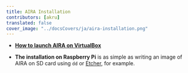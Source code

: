 ```yaml
---
title: AIRA Installation
contributors: [akru]
translated: false
cover_image: "../docsCovers/ja/aira-installation.png"
---
```


- [**How to launch AIRA on VirtualBox**](/docs/aira-installation-on-vb/)

- **The installation on Raspberry Pi** is as simple as writing an image of AIRA on SD card using `dd` or [Etcher](https://www.balena.io/etcher/), for example.


